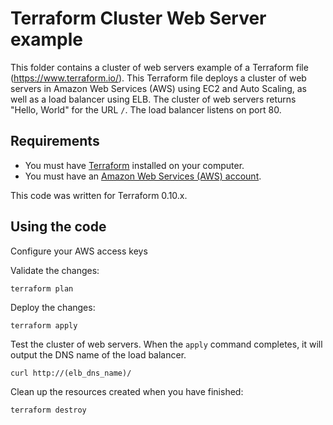 # Terraform Cluster Web Server example

This folder contains a cluster of web servers example of a Terraform file (https://www.terraform.io/).
This Terraform file deploys a cluster of web servers in Amazon Web Services (AWS) using EC2 and Auto Scaling, as well as a load balancer using ELB.
The cluster of web servers returns "Hello, World" for the URL `/`. The load balancer listens on port 80.

## Requirements

* You must have [Terraform](https://www.terraform.io/) installed on your computer. 
* You must have an [Amazon Web Services (AWS) account](http://aws.amazon.com/).

This code was written for Terraform 0.10.x.

## Using the code

Configure your AWS access keys

Validate the changes:

```
terraform plan
```

Deploy the changes:

```
terraform apply
```

Test the cluster of web servers. When the `apply` command completes, it will output the DNS name of the load balancer.

```
curl http://(elb_dns_name)/
```

Clean up the resources created when you have finished:

```
terraform destroy
```